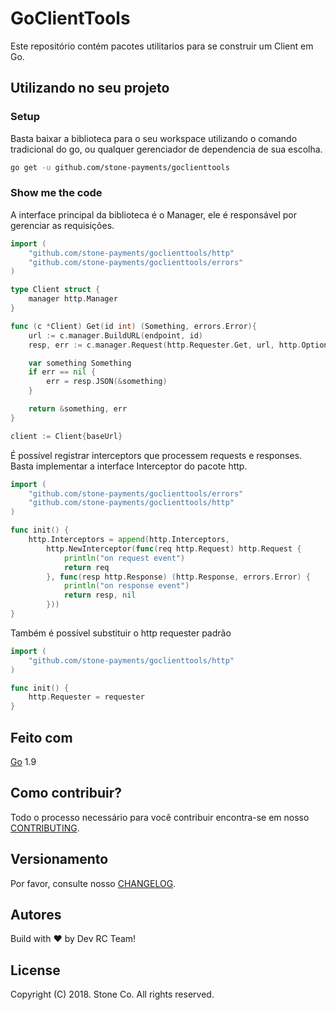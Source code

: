 # GoClientTools

Este repositório contém pacotes utilitarios para se construir um Client em Go.


## Utilizando no seu projeto

### Setup

Basta baixar a biblioteca para o seu workspace utilizando o comando tradicional do go, ou qualquer gerenciador de dependencia de sua escolha.

```bash
go get -u github.com/stone-payments/goclienttools
```

### Show me the code

A interface principal da biblioteca é o Manager, ele é responsável por gerenciar as requisições.

```go
import (
    "github.com/stone-payments/goclienttools/http"
    "github.com/stone-payments/goclienttools/errors"
)

type Client struct {
    manager http.Manager
}

func (c *Client) Get(id int) (Something, errors.Error){
    url := c.manager.BuildURL(endpoint, id)
    resp, err := c.manager.Request(http.Requester.Get, url, http.Options())

    var something Something
    if err == nil {
        err = resp.JSON(&something)
    }

    return &something, err
}

client := Client{baseUrl}
```

É possível registrar interceptors que processem requests e responses. Basta implementar a interface Interceptor do pacote http.

```go
import (
    "github.com/stone-payments/goclienttools/errors"
    "github.com/stone-payments/goclienttools/http"
)

func init() {
    http.Interceptors = append(http.Interceptors,
        http.NewInterceptor(func(req http.Request) http.Request {
            println("on request event")
            return req
        }, func(resp http.Response) (http.Response, errors.Error) {
            println("on response event")
            return resp, nil
        }))
}

```

Também é possível substituir o http requester padrão
```go
import (
    "github.com/stone-payments/goclienttools/http"
)

func init() {
    http.Requester = requester
}

```

## Feito com

[Go](https://golang.org/) 1.9

## Como contribuir?

Todo o processo necessário para você contribuir encontra-se em nosso [CONTRIBUTING](CONTRIBUTING.md).

## Versionamento

Por favor, consulte nosso [CHANGELOG](CHANGELOG.md).

## Autores

Build with :heart: by Dev RC Team!

## License

Copyright (C) 2018. Stone Co. All rights reserved.
